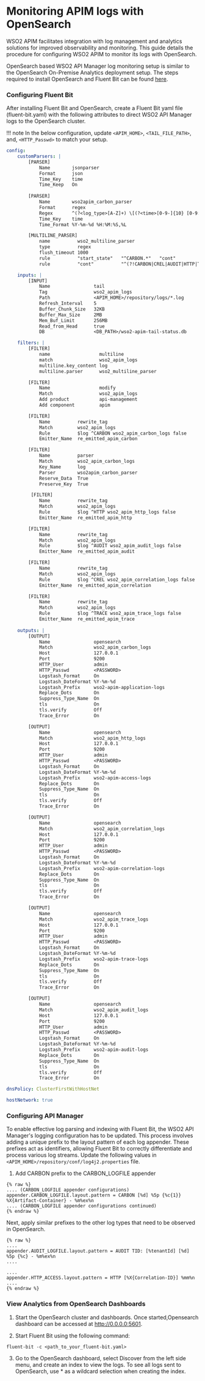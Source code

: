 # Monitoring APIM logs with OpenSearch

WSO2 APIM facilitates integration with log management and analytics solutions for improved observability and monitoring. This guide details the procedure for configuring WSO2 APIM to monitor its logs with OpenSearch.

OpenSearch based WSO2 API Manager log monitoring setup is similar to the OpenSearch On-Premise Analytics deployment setup. The steps required to install OpenSearch and Fluent Bit can be found [here](../../api-analytics/on-prem/opensearch-installation-guide.md).

### Configuring Fluent Bit
After installing Fluent Bit and OpenSearch, create a Fluent Bit yaml file (fluent-bit.yaml) with the following attributes to direct WSO2 API Manager logs to the OpenSearch cluster.

!!! note
    In the below configuration, update `<APIM_HOME>`, `<TAIL_FILE_PATH>`, and, `<HTTP_Passwd>` to match your setup.

```yaml
config:
    customParsers: |
        [PARSER]
            Name        jsonparser
            Format      json
            Time_Key    time
            Time_Keep   On
        
        [PARSER]
            Name        wso2apim_carbon_parser
            Format      regex
            Regex       ^(?<log_type>[A-Z]+) \[(?<time>[0-9-]{10} [0-9:,]{12})\]\s+(?<level>[A-Z]+)\s+\{(?<module>[^}]+)\}\s*(?:\[\s*Deployed From Artifact Container:\s+(?<package>[^\]]+)\s*\]\s*)?\s*(?:-\s+\{api:(?<api>[^}]+)\})?\s*(?<message>(.|\n)+)
            Time_Key    time
            Time_Format %Y-%m-%d %H:%M:%S,%L

        [MULTILINE_PARSER]
            name          wso2_multiline_parser
            type          regex
            flush_timeout 1000
            rule          "start_state"   "^CARBON.*"   "cont"
            rule          "cont"          "^(?!CARBON|CREL|AUDIT|HTTP|TRACE|METRIC).*" "cont"

    inputs: |
        [INPUT]
            Name                tail
            Tag                 wso2_apim_logs
            Path                <APIM_HOME>/repository/logs/*.log
            Refresh_Interval    5
            Buffer_Chunk_Size   32KB
            Buffer_Max_Size     2MB
            Mem_Buf_Limit       256MB
            Read_from_Head      true
            DB                  <DB_PATH>/wso2-apim-tail-status.db

    filters: |
        [FILTER]
            name                  multiline
            match                 wso2_apim_logs
            multiline.key_content log
            multiline.parser      wso2_multiline_parser

        [FILTER]
            Name                  modify
            Match                 wso2_apim_logs
            Add product           api-management
            Add component         apim

        [FILTER]
            Name          rewrite_tag
            Match         wso2_apim_logs
            Rule          $log ^CARBON wso2_apim_carbon_logs false
            Emitter_Name  re_emitted_apim_carbon

        [FILTER]
            Name          parser
            Match         wso2_apim_carbon_logs
            Key_Name      log
            Parser        wso2apim_carbon_parser
            Reserve_Data  True
            Preserve_Key  True

         [FILTER]
            Name          rewrite_tag
            Match         wso2_apim_logs
            Rule          $log ^HTTP wso2_apim_http_logs false
            Emitter_Name  re_emitted_apim_http

        [FILTER]
            Name          rewrite_tag
            Match         wso2_apim_logs
            Rule          $log ^AUDIT wso2_apim_audit_logs false
            Emitter_Name  re_emitted_apim_audit

        [FILTER]
            Name          rewrite_tag
            Match         wso2_apim_logs
            Rule          $log ^CREL wso2_apim_correlation_logs false
            Emitter_Name  re_emitted_apim_correlation

        [FILTER]
            Name          rewrite_tag
            Match         wso2_apim_logs
            Rule          $log ^TRACE wso2_apim_trace_logs false
            Emitter_Name  re_emitted_apim_trace
    
    outputs: |
        [OUTPUT]
            Name                opensearch
            Match               wso2_apim_carbon_logs
            Host                127.0.0.1
            Port                9200
            HTTP_User           admin
            HTTP_Passwd         <PASSWORD>
            Logstash_Format     On
            Logstash_DateFormat %Y-%m-%d
            Logstash_Prefix     wso2-apim-application-logs
            Replace_Dots        On
            Suppress_Type_Name  On
            tls                 On
            tls.verify          Off
            Trace_Error         On

        [OUTPUT]
            Name                opensearch
            Match               wso2_apim_http_logs
            Host                127.0.0.1
            Port                9200
            HTTP_User           admin
            HTTP_Passwd         <PASSWORD>
            Logstash_Format     On
            Logstash_DateFormat %Y-%m-%d
            Logstash_Prefix     wso2-apim-access-logs
            Replace_Dots        On
            Suppress_Type_Name  On
            tls                 On
            tls.verify          Off
            Trace_Error         On

        [OUTPUT]
            Name                opensearch
            Match               wso2_apim_correlation_logs
            Host                127.0.0.1
            Port                9200
            HTTP_User           admin
            HTTP_Passwd         <PASSWORD>
            Logstash_Format     On
            Logstash_DateFormat %Y-%m-%d
            Logstash_Prefix     wso2-apim-correlation-logs
            Replace_Dots        On
            Suppress_Type_Name  On
            tls                 On
            tls.verify          Off
            Trace_Error         On

        [OUTPUT]
            Name                opensearch
            Match               wso2_apim_trace_logs
            Host                127.0.0.1
            Port                9200
            HTTP_User           admin
            HTTP_Passwd         <PASSWORD>
            Logstash_Format     On
            Logstash_DateFormat %Y-%m-%d
            Logstash_Prefix     wso2-apim-trace-logs
            Replace_Dots        On
            Suppress_Type_Name  On
            tls                 On
            tls.verify          Off
            Trace_Error         On

        [OUTPUT]
            Name                opensearch
            Match               wso2_apim_audit_logs
            Host                127.0.0.1
            Port                9200
            HTTP_User           admin
            HTTP_Passwd         <PASSWORD>
            Logstash_Format     On
            Logstash_DateFormat %Y-%m-%d
            Logstash_Prefix     wso2-apim-audit-logs
            Replace_Dots        On
            Suppress_Type_Name  On
            tls                 On
            tls.verify          Off
            Trace_Error         On

dnsPolicy: ClusterFirstWithHostNet

hostNetwork: true      


```

### Configuring API Manager

To enable effective log parsing and indexing with Fluent Bit, the WSO2 API Manager's logging configuration has to be updated. This process involves adding a unique prefix to the layout pattern of each log appender. These prefixes act as identifiers, allowing Fluent Bit to correctly differentiate and process various log streams. Update the following values in `<APIM_HOME>/repository/conf/log4j2.properties` file.

1. Add CARBON prefix to the CARBON_LOGFILE appender

```properties
{% raw %}
.... (CARBON_LOGFILE appender configurations)
appender.CARBON_LOGFILE.layout.pattern = CARBON [%d] %5p {%c{1}} %X{Artifact-Container} - %m%ex%n
.... (CARBON_LOGFILE appender configurations continued)
{% endraw %}
```

Next, apply similar prefixes to the other log types that need to be observed in OpenSearch.

```properties
{% raw %}
....
appender.AUDIT_LOGFILE.layout.pattern = AUDIT TID: [%tenantId] [%d] %5p {%c} - %m%ex%n
....

....
appender.HTTP_ACCESS.layout.pattern = HTTP [%X{Correlation-ID}] %mm%n
....
{% endraw %}
```

### View Analytics from OpenSearch Dashboards

1. Start the OpenSearch cluster and dashboards. Once started,Opensearch dashboard can be accessed at http://0.0.0.0:5601.

2. Start Fluent Bit using the following command:

```
fluent-bit -c <path_to_your_fluent-bit.yaml>
```

3. Go to the OpenSearch dashboard, select Discover from the left side menu, and create an index to view the logs. To see all logs sent to OpenSearch, use * as a wildcard selection when creating the index.